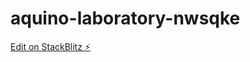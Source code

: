 # aquino-laboratory-nwsqke

[Edit on StackBlitz ⚡️](https://stackblitz.com/edit/aquino-laboratory-nwsqke)